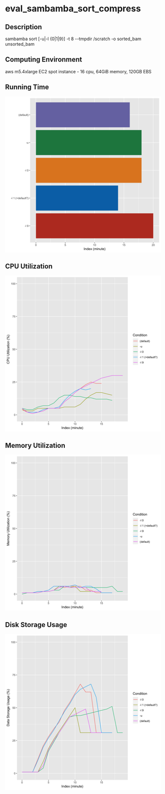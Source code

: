 # eval_sambamba_sort_compress

## Description
sambamba sort [-u|-l {0|1|9}] -t 8 --tmpdir /scratch -o sorted_bam unsorted_bam

## Computing Environment
aws m5.4xlarge EC2 spot instance - 16 cpu, 64GiB memory, 120GB EBS

## Running Time
![Running Time](output/running_time.png)

## CPU Utilization
![CPU Utilization](output/cpu_utilization.png)

## Memory Utilization
![Memory Utilization](output/memory_utilization.png)

## Disk Storage Usage
![Disk Storage Usage](output/disk_storage_usage.png)
